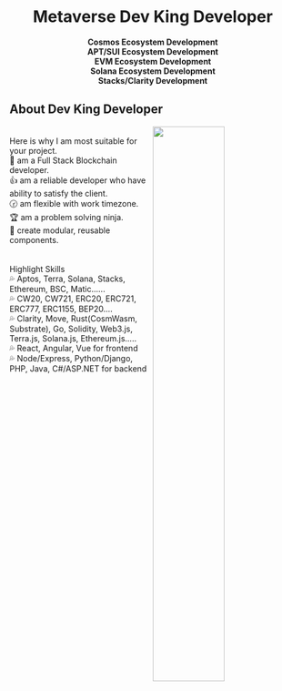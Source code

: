 <h1 align="center">Metaverse Dev King Developer</h1>
<div align="center"><strong>Cosmos Ecosystem Development</strong></div>
<div align="center"><strong>APT/SUI Ecosystem Development</strong></div>
<div align="center"><strong>EVM Ecosystem Development</strong></div>
<div align="center"><strong>Solana Ecosystem Development</strong></div>
<div align="center"><strong>Stacks/Clarity Development</strong></div>

## About Dev King Developer

<img align="right" width="50%" height="50%" src="https://us.123rf.com/450wm/shushanto/shushanto2209/shushanto220900703/191842443-destruction-of-planets-concept-art-illustration-background-image.jpg?ver=6" />
<br />
Here is why I am most suitable for your project. <br />
 💎 am a Full Stack Blockchain developer.  <br />
 👍 am a reliable developer who have ability to satisfy the client. <br />
 🕝 am flexible with work timezone. <br />
 🏆 am a problem solving ninja. <br />
 📌 create modular, reusable components. <br />
<br />
<br />
Highlight Skills  <br />
 💦 Aptos, Terra, Solana, Stacks, Ethereum, BSC, Matic...... <br />
 💦 CW20, CW721, ERC20, ERC721, ERC777, ERC1155, BEP20.... <br />
 💦 Clarity, Move, Rust(CosmWasm, Substrate), Go, Solidity, Web3.js, Terra.js, Solana.js, Ethereum.js..... <br />
 💦 React, Angular, Vue for frontend    <br />
 💦 Node/Express, Python/Django, PHP, Java, C#/ASP.NET for backend  <br />
